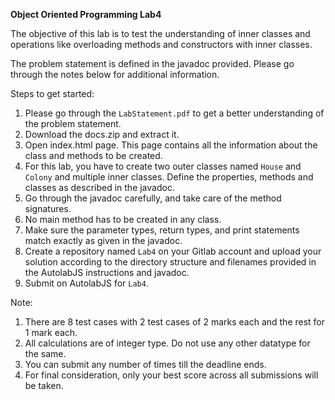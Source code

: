 **Object Oriented Programming Lab4** 

The objective of this lab is to test the understanding of inner classes and operations like overloading methods and constructors with inner classes.<br>

The problem statement is defined in the javadoc provided. Please go through the notes below for additional information.<br>

Steps to get started:
1. Please go through the `LabStatement.pdf` to get a better understanding of the problem statement.
1. Download the docs.zip and extract it.
1. Open index.html page. This page contains all the information about the class and methods to be created. 
1. For this lab, you have to create two outer classes named `House` and `Colony` and multiple inner classes. Define the properties, methods and classes as described in the javadoc.
1. Go through the javadoc carefully, and take care of the method signatures. 
1. No main method has to be created in any class. 
1. Make sure the parameter types, return types, and print statements match exactly as given in the javadoc.
1. Create a repository named `Lab4` on your Gitlab account and upload your solution according to the directory structure and filenames provided in the AutolabJS instructions and javadoc.
1. Submit on AutolabJS for `Lab4`.

Note: 
1. There are 8 test cases with 2 test cases of 2 marks each and the rest for 1 mark each.
1. All calculations are of integer type. Do not use any other datatype for the same.
1. You can submit any number of times till the deadline ends. 
1. For final consideration, only your best score across all submissions will be taken.

